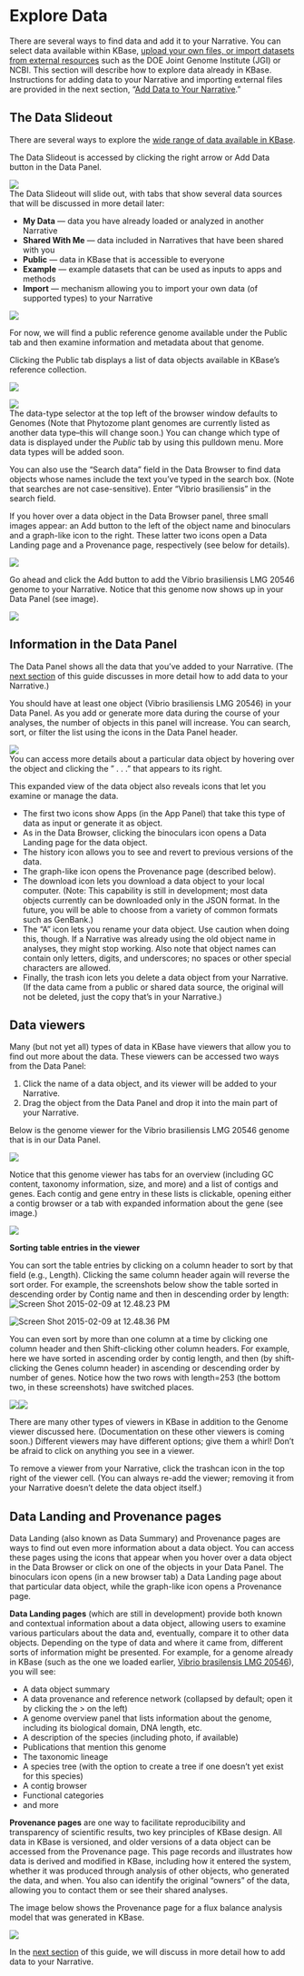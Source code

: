 # Explore Data

There are several ways to find data and add it to your Narrative. You can select data available within KBase, [upload your own files, or import datasets from external resources](add-data-to-your-narrative.md) such as the DOE Joint Genome Institute \(JGI\) or NCBI. This section will describe how to explore data already in KBase. Instructions for adding data to your Narrative and importing external files are provided in the next section, “[Add Data to Your Narrative](add-data-to-your-narrative.md).”

## The Data Slideout

There are several ways to explore the [wide range of data available in KBase](../../working-with-data-1/).

The Data Slideout is accessed by clicking the right arrow or Add Data button in the Data Panel.

![](../../.gitbook/assets/screen-shot-2017-01-30-at-11.11.52-am.png)  
The Data Slideout will slide out, with tabs that show several data sources that will be discussed in more detail later:

* **My Data** — data you have already loaded or analyzed in another Narrative
* **Shared With Me** — data included in Narratives that have been shared with you
* **Public** — data in KBase that is accessible to everyone
* **Example** — example datasets that can be used as inputs to apps and methods
* **Import** — mechanism allowing you to import your own data \(of supported types\) to your Narrative

![](../../.gitbook/assets/screen-shot-2017-01-30-at-11.14.27-am.png)

For now, we will find a public reference genome available under the Public tab and then examine information and metadata about that genome.

Clicking the Public tab displays a list of data objects available in KBase’s reference collection.

![](../../.gitbook/assets/screen-shot-2015-02-07-at-3.49.38-pm.png)

![](../../.gitbook/assets/screen-shot-2017-01-30-at-11.19.14-am.png)  
The data-type selector at the top left of the browser window defaults to Genomes \(Note that Phytozome plant genomes are currently listed as another data type–this will change soon.\) You can change which type of data is displayed under the _Public_ tab by using this pulldown menu. More data types will be added soon.

You can also use the “Search data” field in the Data Browser to find data objects whose names include the text you’ve typed in the search box. \(Note that searches are not case-sensitive\). Enter “Vibrio brasiliensis” in the search field.

If you hover over a data object in the Data Browser panel, three small images appear: an Add button to the left of the object name and binoculars and a graph-like icon to the right. These latter two icons open a Data Landing page and a Provenance page, respectively \(see below for details\).

![](../../.gitbook/assets/screen-shot-2015-02-12-at-9.17.28-pm-e1423804700430.png)

Go ahead and click the Add button to add the Vibrio brasiliensis LMG 20546 genome to your Narrative. Notice that this genome now shows up in your Data Panel \(see image\).

[![](../../.gitbook/assets/screen-shot-2017-01-30-at-11.52.34-am.png)](https://kbase.us/wp-content/uploads/2014/12/Screen-Shot-2017-01-30-at-11.52.34-AM.png)

## Information in the Data Panel

The Data Panel shows all the data that you’ve added to your Narrative. \(The [next ](add-data-to-your-narrative.md)[section](add-data-to-your-narrative.md) of this guide discusses in more detail how to add data to your Narrative.\)

You should have at least one object \(Vibrio brasiliensis LMG 20546\) in your Data Panel. As you add or generate more data during the course of your analyses, the number of objects in this panel will increase. You can search, sort, or filter the list using the icons in the Data Panel header.

![](../../.gitbook/assets/assets-lres-tqcrledlhbwqs-lvn_mpksnct1wpfepdt-lvnxhwckqdrazzylz_4-screen-shot-2017-01-30-at-12.01.44.png)  
You can access more details about a particular data object by hovering over the object and clicking the ” . . .” that appears to its right.

This expanded view of the data object also reveals icons that let you examine or manage the data.

* The first two icons show Apps \(in the App Panel\) that take this type of data as input or generate it as object.
* As in the Data Browser, clicking the binoculars icon opens a Data Landing page for the data object.
* The history icon allows you to see and revert to previous versions of the data.
* The graph-like icon opens the Provenance page \(described below\).
* The download icon lets you download a data object to your local computer. \(Note: This capability is still in development; most data objects currently can be downloaded only in the JSON format. In the future, you will be able to choose from a variety of common formats such as GenBank.\)
* The “A” icon lets you rename your data object. Use caution when doing this, though. If a Narrative was already using the old object name in analyses, they might stop working. Also note that object names can contain only letters, digits, and underscores; no spaces or other special characters are allowed.
* Finally, the trash icon lets you delete a data object from your Narrative. \(If the data came from a public or shared data source, the original will not be deleted, just the copy that’s in your Narrative.\)

## Data viewers

Many \(but not yet all\) types of data in KBase have viewers that allow you to find out more about the data. These viewers can be accessed two ways from the Data Panel:

1. Click the name of a data object, and its viewer will be added to your Narrative.
2. Drag the object from the Data Panel and drop it into the main part of your Narrative.

Below is the genome viewer for the Vibrio brasiliensis LMG 20546 genome that is in our Data Panel.

[![](../../.gitbook/assets/screen-shot-2017-01-30-at-12.15.29-pm.png)](https://kbase.us/wp-content/uploads/2014/12/Screen-Shot-2017-01-30-at-12.15.29-PM.png)

Notice that this genome viewer has tabs for an overview \(including GC content, taxonomy information, size, and more\) and a list of contigs and genes. Each contig and gene entry in these lists is clickable, opening either a contig browser or a tab with expanded information about the gene \(see image.\)

![](../../.gitbook/assets/image24.png)

**Sorting table entries in the viewer**

You can sort the table entries by clicking on a column header to sort by that field \(e.g., Length\). Clicking the same column header again will reverse the sort order. For example, the screenshots below show the table sorted in descending order by Contig name and then in descending order by length:  
![Screen Shot 2015-02-09 at 12.48.23 PM](../../.gitbook/assets/screen-shot-2015-02-09-at-12.48.23-pm.png)

![Screen Shot 2015-02-09 at 12.48.36 PM](https://kbase.us/wp-content/uploads/2014/12/Screen-Shot-2015-02-09-at-12.48.36-PM.png)

You can even sort by more than one column at a time by clicking one column header and then Shift-clicking other column headers. For example, here we have sorted in ascending order by contig length, and then \(by shift-clicking the Genes column header\) in ascending or descending order by number of genes. Notice how the two rows with length=253 \(the bottom two, in these screenshots\) have switched places.

![](../../.gitbook/assets/screen-shot-2015-02-09-at-12.49.05-pm-e1423803707173.png)![](../../.gitbook/assets/screen-shot-2015-02-09-at-12.49.21-pm-e1423803657964.png)

There are many other types of viewers in KBase in addition to the Genome viewer discussed here. \(Documentation on these other viewers is coming soon.\) Different viewers may have different options; give them a whirl! Don’t be afraid to click on anything you see in a viewer.

To remove a viewer from your Narrative, click the trashcan icon in the top right of the viewer cell. \(You can always re-add the viewer; removing it from your Narrative doesn’t delete the data object itself.\)

## Data Landing and Provenance pages

Data Landing \(also known as Data Summary\) and Provenance pages are ways to find out even more information about a data object. You can access these pages using the icons that appear when you hover over a data object in the Data Browser or click on one of the objects in your Data Panel. The binoculars icon opens \(in a new browser tab\) a Data Landing page about that particular data object, while the graph-like icon opens a Provenance page.

**Data Landing pages** \(which are still in development\) provide both known and contextual information about a data object, allowing users to examine various particulars about the data and, eventually, compare it to other data objects. Depending on the type of data and where it came from, different sorts of information might be presented. For example, for a genome already in KBase \(such as the one we loaded earlier, [Vibrio brasilensis LMG 20546](https://narrative.kbase.us#dataview/KBasePublicGenomesV4/kb%7Cg.3791)\), you will see:

* A data object summary
* A data provenance and reference network \(collapsed by default; open it by clicking the &gt; on the left\)
* A genome overview panel that lists information about the genome, including its biological domain, DNA length, etc.
* A description of the species \(including photo, if available\)
* Publications that mention this genome
* The taxonomic lineage
* A species tree \(with the option to create a tree if one doesn’t yet exist for this species\)
* A contig browser
* Functional categories
* and more

**Provenance pages** are one way to facilitate reproducibility and transparency of scientific results, two key principles of KBase design. All data in KBase is versioned, and older versions of a data object can be accessed from the Provenance page. This page records and illustrates how data is derived and modified in KBase, including how it entered the system, whether it was produced through analysis of other objects, who generated the data, and when. You also can identify the original “owners” of the data, allowing you to contact them or see their shared analyses.

The image below shows the Provenance page for a flux balance analysis model that was generated in KBase.

![](../../.gitbook/assets/image13-1024x575.png)

In the [next section](add-data-to-your-narrative.md) of this guide, we will discuss in more detail how to add data to your Narrative.

